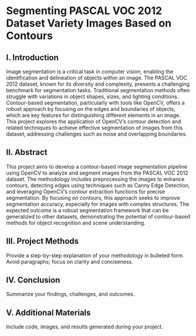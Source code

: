 # Segmenting PASCAL VOC 2012 Dataset Variety Images Based on Contours

## I. Introduction

Image segmentation is a critical task in computer vision, enabling the identification and delineation of objects within an image. The PASCAL VOC 2012 dataset, known for its diversity and complexity, presents a challenging benchmark for segmentation tasks. Traditional segmentation methods often struggle with variations in object shapes, sizes, and lighting conditions. Contour-based segmentation, particularly with tools like OpenCV, offers a robust approach by focusing on the edges and boundaries of objects, which are key features for distinguishing different elements in an image. This project explores the application of OpenCV’s contour detection and related techniques to achieve effective segmentation of images from this dataset, addressing challenges such as noise and overlapping boundaries.


## II. Abstract

This project aims to develop a contour-based image segmentation pipeline using OpenCV to analyze and segment images from the PASCAL VOC 2012 dataset. The methodology includes preprocessing the images to enhance contours, detecting edges using techniques such as Canny Edge Detection, and leveraging OpenCV’s contour extraction functions for precise segmentation. By focusing on contours, this approach seeks to improve segmentation accuracy, especially for images with complex structures. The expected outcome is a robust segmentation framework that can be generalized to other datasets, demonstrating the potential of contour-based methods for object recognition and scene understanding.

## III. Project Methods
Provide a step-by-step explanation of your methodology in bulleted form.
Avoid paragraphs; focus on clarity and conciseness.

## IV. Conclusion
Summarize your findings, challenges, and outcomes.

## V. Additional Materials
Include code, images, and results generated during your project.
